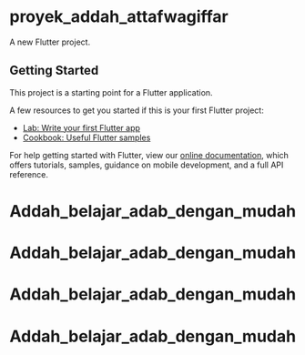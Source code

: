 # proyek_addah_attafwagiffar

A new Flutter project.

## Getting Started

This project is a starting point for a Flutter application.

A few resources to get you started if this is your first Flutter project:

- [Lab: Write your first Flutter app](https://flutter.dev/docs/get-started/codelab)
- [Cookbook: Useful Flutter samples](https://flutter.dev/docs/cookbook)

For help getting started with Flutter, view our
[online documentation](https://flutter.dev/docs), which offers tutorials,
samples, guidance on mobile development, and a full API reference.
# Addah_belajar_adab_dengan_mudah
# Addah_belajar_adab_dengan_mudah
# Addah_belajar_adab_dengan_mudah
# Addah_belajar_adab_dengan_mudah
